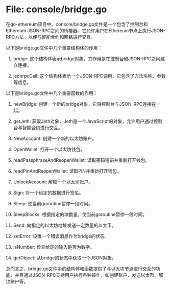# File: console/bridge.go

在go-ethereum项目中，console/bridge.go文件是一个包含了控制台和Ethereum JSON-RPC之间的桥接器。它允许用户在Ethereum节点上执行JSON-RPC方法，以便与智能合约和网络进行交互。

以下是bridge.go文件中几个重要结构体的作用：

1. bridge: 这个结构体表示bridge对象，其作用是在控制台和JSON-RPC之间建立连接。

2. jsonrpcCall: 这个结构体表示一个JSON-RPC调用，它包含了方法名称、参数等信息。

以下是bridge.go文件中几个重要函数的作用：

1. newBridge: 创建一个新的bridge对象，它将控制台与JSON-RPC连接在一起。

2. getJeth: 获取Jeth对象，Jeth是一个JavaScript的对象，允许用户通过控制台与智能合约进行交互。

3. NewAccount: 创建一个新的以太坊账户。

4. OpenWallet: 打开一个以太坊钱包。

5. readPassphraseAndReopenWallet: 读取密码短语并重新打开钱包。

6. readPinAndReopenWallet: 读取PIN并重新打开钱包。

7. UnlockAccount: 解锁一个以太坊账户。

8. Sign: 对一个给定的数据进行签名。

9. Sleep: 使当前goroutine暂停一段时间。

10. SleepBlocks: 根据指定的块数量，使当前goroutine暂停一段时间。

11. Send: 向指定的以太坊地址发送一定数量的以太币。

12. setError: 设置一个错误消息作为bridge的状态。

13. isNumber: 检查给定的输入是否为数字。

14. getObject: 从bridge的状态中获取一个JSON对象。

总而言之，bridge.go文件中的结构体和函数提供了与以太坊节点进行交互的功能，并且通过JSON-RPC支持用户执行各种操作，如创建账户、发送以太币、解锁账户等。

